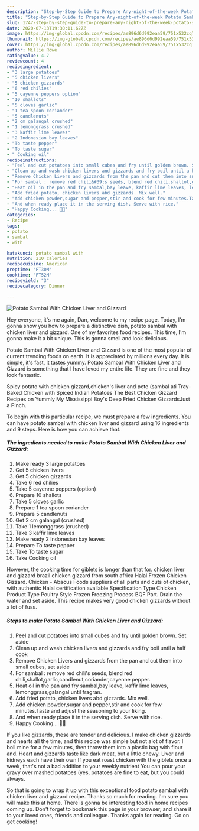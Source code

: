 ```yaml
---
description: "Step-by-Step Guide to Prepare Any-night-of-the-week Potato Sambal With Chicken Liver and Gizzard"
title: "Step-by-Step Guide to Prepare Any-night-of-the-week Potato Sambal With Chicken Liver and Gizzard"
slug: 1747-step-by-step-guide-to-prepare-any-night-of-the-week-potato-sambal-with-chicken-liver-and-gizzard
date: 2020-07-13T19:30:11.627Z
image: https://img-global.cpcdn.com/recipes/ae896d6d992eaa59/751x532cq70/potato-sambal-with-chicken-liver-and-gizzard-recipe-main-photo.jpg
thumbnail: https://img-global.cpcdn.com/recipes/ae896d6d992eaa59/751x532cq70/potato-sambal-with-chicken-liver-and-gizzard-recipe-main-photo.jpg
cover: https://img-global.cpcdn.com/recipes/ae896d6d992eaa59/751x532cq70/potato-sambal-with-chicken-liver-and-gizzard-recipe-main-photo.jpg
author: Millie Rowe
ratingvalue: 4.7
reviewcount: 4
recipeingredient:
- "3 large potatoes"
- "5 chicken livers"
- "5 chicken gizzards"
- "6 red chilies"
- "5 cayenne peppers option"
- "10 shallots"
- "5 cloves garlic"
- "1 tea spoon coriander"
- "5 candlenuts"
- "2 cm galangal crushed"
- "1 lemonggrass crushed"
- "3 kaffir lime leaves"
- "2 Indonesian bay leaves"
- "To taste pepper"
- "To taste sugar"
- " Cooking oil"
recipeinstructions:
- "Peel and cut potatoes into small cubes and fry until golden brown. Set aside"
- "Clean up and wash chicken livers and gizzards and fry boil until a half cook"
- "Remove Chicken Livers and gizzards from the pan and cut them into small cubes, set aside"
- "For sambal : remove red chili&#39;s seeds, blend red chili,shallot,garlic,candlenut,coriander,cayenne pepper."
- "Heat oil in the pan and fry sambal,bay leave, kaffir lime leaves, lemonggrass,galangal until fragran."
- "Add fried potato, chicken livers abd gizzards. Mix well."
- "Add chicken powder,sugar and pepper,stir and cook for few minutes.Taste and adjust the seasoning to your liking."
- "And when ready place it in the serving dish. Serve with rice."
- "Happy Cooking... 🥳🥳"
categories:
- Recipe
tags:
- potato
- sambal
- with

katakunci: potato sambal with 
nutrition: 210 calories
recipecuisine: American
preptime: "PT30M"
cooktime: "PT52M"
recipeyield: "3"
recipecategory: Dinner

---
```



![Potato Sambal With Chicken Liver and Gizzard](https://img-global.cpcdn.com/recipes/ae896d6d992eaa59/751x532cq70/potato-sambal-with-chicken-liver-and-gizzard-recipe-main-photo.jpg)

Hey everyone, it's me again, Dan, welcome to my recipe page. Today, I'm gonna show you how to prepare a distinctive dish, potato sambal with chicken liver and gizzard. One of my favorites food recipes. This time, I'm gonna make it a bit unique. This is gonna smell and look delicious.

Potato Sambal With Chicken Liver and Gizzard is one of the most popular of current trending foods on earth. It is appreciated by millions every day. It is simple, it's fast, it tastes yummy. Potato Sambal With Chicken Liver and Gizzard is something that I have loved my entire life. They are fine and they look fantastic.

Spicy potato with chicken gizzard,chicken&#39;s liver and pete (sambal ati Tray-Baked Chicken with Spiced Indian Potatoes The Best Chicken Gizzard Recipes on Yummly My Mississippi Boy&#39;s Deep Fried Chicken GizzardsJust a Pinch.


To begin with this particular recipe, we must prepare a few ingredients. You can have potato sambal with chicken liver and gizzard using 16 ingredients and 9 steps. Here is how you can achieve that.

<!--inarticleads1-->

##### The ingredients needed to make Potato Sambal With Chicken Liver and Gizzard:

1. Make ready 3 large potatoes
1. Get 5 chicken livers
1. Get 5 chicken gizzards
1. Take 6 red chilies
1. Take 5 cayenne peppers (option)
1. Prepare 10 shallots
1. Take 5 cloves garlic
1. Prepare 1 tea spoon coriander
1. Prepare 5 candlenuts
1. Get 2 cm galangal (crushed)
1. Take 1 lemonggrass (crushed)
1. Take 3 kaffir lime leaves
1. Make ready 2 Indonesian bay leaves
1. Prepare To taste pepper
1. Take To taste sugar
1. Take  Cooking oil


However, the cooking time for giblets is longer than that for. chicken liver and gizzard brazil chicken gizzard from south africa Halal Frozen Chicken Gizzard. Chicken - Abacus Foods suppliers of all parts and cuts of chicken, with authentic Halal certification available Specification Type Chicken Product Type Poultry Style Frozen Freezing Process BQF Part. Drain the water and set aside. This recipe makes very good chicken gizzards without a lot of fuss. 

<!--inarticleads2-->

##### Steps to make Potato Sambal With Chicken Liver and Gizzard:

1. Peel and cut potatoes into small cubes and fry until golden brown. Set aside
1. Clean up and wash chicken livers and gizzards and fry boil until a half cook
1. Remove Chicken Livers and gizzards from the pan and cut them into small cubes, set aside
1. For sambal : remove red chili&#39;s seeds, blend red chili,shallot,garlic,candlenut,coriander,cayenne pepper.
1. Heat oil in the pan and fry sambal,bay leave, kaffir lime leaves, lemonggrass,galangal until fragran.
1. Add fried potato, chicken livers abd gizzards. Mix well.
1. Add chicken powder,sugar and pepper,stir and cook for few minutes.Taste and adjust the seasoning to your liking.
1. And when ready place it in the serving dish. Serve with rice.
1. Happy Cooking... 🥳🥳


If you like gizzards, these are tender and delicious. I make chicken gizzards and hearts all the time, and this recipe was simple but not alot of flavor. I boil mine for a few minutes, then throw them into a plastic bag with flour and. Heart and gizzards taste like dark meat, but a little chewy. Liver and kidneys each have their own If you eat roast chicken with the giblets once a week, that&#39;s not a bad addition to your weekly nutrient You can pour your gravy over mashed potatoes (yes, potatoes are fine to eat, but you could always. 

So that is going to wrap it up with this exceptional food potato sambal with chicken liver and gizzard recipe. Thanks so much for reading. I'm sure you will make this at home. There is gonna be interesting food in home recipes coming up. Don't forget to bookmark this page in your browser, and share it to your loved ones, friends and colleague. Thanks again for reading. Go on get cooking!
